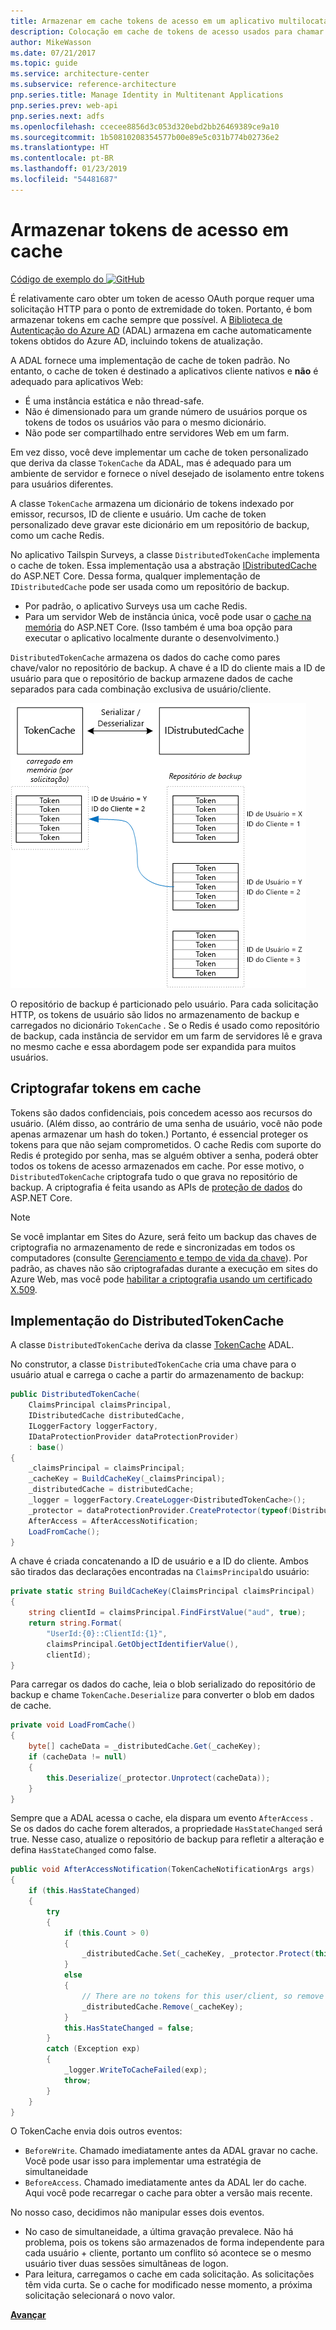 ```yaml
---
title: Armazenar em cache tokens de acesso em um aplicativo multilocatário
description: Colocação em cache de tokens de acesso usados para chamar uma API Web de back-end.
author: MikeWasson
ms.date: 07/21/2017
ms.topic: guide
ms.service: architecture-center
ms.subservice: reference-architecture
pnp.series.title: Manage Identity in Multitenant Applications
pnp.series.prev: web-api
pnp.series.next: adfs
ms.openlocfilehash: ccecee8856d3c053d320ebd2bb26469389ce9a10
ms.sourcegitcommit: 1b50810208354577b00e89e5c031b774b02736e2
ms.translationtype: HT
ms.contentlocale: pt-BR
ms.lasthandoff: 01/23/2019
ms.locfileid: "54481687"
---
```

# <a name="cache-access-tokens"></a>Armazenar tokens de acesso em cache

[Código de exemplo do ![GitHub](../_images/github.png)][sample application]

É relativamente caro obter um token de acesso OAuth porque requer uma solicitação HTTP para o ponto de extremidade do token. Portanto, é bom armazenar tokens em cache sempre que possível. A [Biblioteca de Autenticação do Azure AD][ADAL] (ADAL) armazena em cache automaticamente tokens obtidos do Azure AD, incluindo tokens de atualização.

A ADAL fornece uma implementação de cache de token padrão. No entanto, o cache de token é destinado a aplicativos cliente nativos e **não** é adequado para aplicativos Web:

* É uma instância estática e não thread-safe.
* Não é dimensionado para um grande número de usuários porque os tokens de todos os usuários vão para o mesmo dicionário.
* Não pode ser compartilhado entre servidores Web em um farm.

Em vez disso, você deve implementar um cache de token personalizado que deriva da classe `TokenCache` da ADAL, mas é adequado para um ambiente de servidor e fornece o nível desejado de isolamento entre tokens para usuários diferentes.

A classe `TokenCache` armazena um dicionário de tokens indexado por emissor, recursos, ID de cliente e usuário. Um cache de token personalizado deve gravar este dicionário em um repositório de backup, como um cache Redis.

No aplicativo Tailspin Surveys, a classe `DistributedTokenCache` implementa o cache de token. Essa implementação usa a abstração [IDistributedCache][distributed-cache] do ASP.NET Core. Dessa forma, qualquer implementação de `IDistributedCache` pode ser usada como um repositório de backup.

* Por padrão, o aplicativo Surveys usa um cache Redis.
* Para um servidor Web de instância única, você pode usar o [cache na memória][in-memory-cache] do ASP.NET Core. (Isso também é uma boa opção para executar o aplicativo localmente durante o desenvolvimento.)

`DistributedTokenCache` armazena os dados do cache como pares chave/valor no repositório de backup. A chave é a ID do cliente mais a ID de usuário para que o repositório de backup armazene dados de cache separados para cada combinação exclusiva de usuário/cliente.

![Cache de token](./images/token-cache.png)

O repositório de backup é particionado pelo usuário. Para cada solicitação HTTP, os tokens de usuário são lidos no armazenamento de backup e carregados no dicionário `TokenCache` . Se o Redis é usado como repositório de backup, cada instância de servidor em um farm de servidores lê e grava no mesmo cache e essa abordagem pode ser expandida para muitos usuários.

## <a name="encrypting-cached-tokens"></a>Criptografar tokens em cache

Tokens são dados confidenciais, pois concedem acesso aos recursos do usuário. (Além disso, ao contrário de uma senha de usuário, você não pode apenas armazenar um hash do token.) Portanto, é essencial proteger os tokens para que não sejam comprometidos. O cache Redis com suporte do Redis é protegido por senha, mas se alguém obtiver a senha, poderá obter todos os tokens de acesso armazenados em cache. Por esse motivo, o `DistributedTokenCache` criptografa tudo o que grava no repositório de backup. A criptografia é feita usando as APIs de [proteção de dados][data-protection] do ASP.NET Core.

> [!NOTE]
> Se você implantar em Sites do Azure, será feito um backup das chaves de criptografia no armazenamento de rede e sincronizadas em todos os computadores (consulte [Gerenciamento e tempo de vida da chave][key-management]). Por padrão, as chaves não são criptografadas durante a execução em sites do Azure Web, mas você pode [habilitar a criptografia usando um certificado X.509][x509-cert-encryption].

## <a name="distributedtokencache-implementation"></a>Implementação do DistributedTokenCache

A classe `DistributedTokenCache` deriva da classe [TokenCache][tokencache-class] ADAL.

No construtor, a classe `DistributedTokenCache` cria uma chave para o usuário atual e carrega o cache a partir do armazenamento de backup:

```csharp
public DistributedTokenCache(
    ClaimsPrincipal claimsPrincipal,
    IDistributedCache distributedCache,
    ILoggerFactory loggerFactory,
    IDataProtectionProvider dataProtectionProvider)
    : base()
{
    _claimsPrincipal = claimsPrincipal;
    _cacheKey = BuildCacheKey(_claimsPrincipal);
    _distributedCache = distributedCache;
    _logger = loggerFactory.CreateLogger<DistributedTokenCache>();
    _protector = dataProtectionProvider.CreateProtector(typeof(DistributedTokenCache).FullName);
    AfterAccess = AfterAccessNotification;
    LoadFromCache();
}
```

A chave é criada concatenando a ID de usuário e a ID do cliente. Ambos são tirados das declarações encontradas na `ClaimsPrincipal`do usuário:

```csharp
private static string BuildCacheKey(ClaimsPrincipal claimsPrincipal)
{
    string clientId = claimsPrincipal.FindFirstValue("aud", true);
    return string.Format(
        "UserId:{0}::ClientId:{1}",
        claimsPrincipal.GetObjectIdentifierValue(),
        clientId);
}
```

Para carregar os dados do cache, leia o blob serializado do repositório de backup e chame `TokenCache.Deserialize` para converter o blob em dados de cache.

```csharp
private void LoadFromCache()
{
    byte[] cacheData = _distributedCache.Get(_cacheKey);
    if (cacheData != null)
    {
        this.Deserialize(_protector.Unprotect(cacheData));
    }
}
```

Sempre que a ADAL acessa o cache, ela dispara um evento `AfterAccess` . Se os dados do cache forem alterados, a propriedade `HasStateChanged` será true. Nesse caso, atualize o repositório de backup para refletir a alteração e defina `HasStateChanged` como false.

```csharp
public void AfterAccessNotification(TokenCacheNotificationArgs args)
{
    if (this.HasStateChanged)
    {
        try
        {
            if (this.Count > 0)
            {
                _distributedCache.Set(_cacheKey, _protector.Protect(this.Serialize()));
            }
            else
            {
                // There are no tokens for this user/client, so remove the item from the cache.
                _distributedCache.Remove(_cacheKey);
            }
            this.HasStateChanged = false;
        }
        catch (Exception exp)
        {
            _logger.WriteToCacheFailed(exp);
            throw;
        }
    }
}
```

O TokenCache envia dois outros eventos:

* `BeforeWrite`. Chamado imediatamente antes da ADAL gravar no cache. Você pode usar isso para implementar uma estratégia de simultaneidade
* `BeforeAccess`. Chamado imediatamente antes da ADAL ler do cache. Aqui você pode recarregar o cache para obter a versão mais recente.

No nosso caso, decidimos não manipular esses dois eventos.

* No caso de simultaneidade, a última gravação prevalece. Não há problema, pois os tokens são armazenados de forma independente para cada usuário + cliente, portanto um conflito só acontece se o mesmo usuário tiver duas sessões simultâneas de logon.
* Para leitura, carregamos o cache em cada solicitação. As solicitações têm vida curta. Se o cache for modificado nesse momento, a próxima solicitação selecionará o novo valor.

[**Avançar**][client-assertion]

<!-- links -->
[ADAL]: https://msdn.microsoft.com/library/azure/jj573266.aspx
[client-assertion]: ./client-assertion.md
[data-protection]: /aspnet/core/security/data-protection/
[distributed-cache]: /aspnet/core/performance/caching/distributed
[key-management]: /aspnet/core/security/data-protection/configuration/default-settings
[in-memory-cache]: /aspnet/core/performance/caching/memory
[tokencache-class]: https://msdn.microsoft.com/library/azure/microsoft.identitymodel.clients.activedirectory.tokencache.aspx
[x509-cert-encryption]: /aspnet/core/security/data-protection/implementation/key-encryption-at-rest#x509-certificate
[sample application]: https://github.com/mspnp/multitenant-saas-guidance
